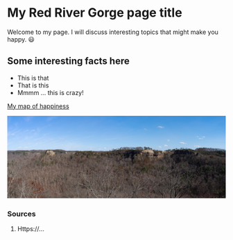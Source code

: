 <!-- Heading 1 -->
# My Red River Gorge page title

<!-- First paragraph -->
Welcome to my page. I will discuss interesting topics that might make you happy. 😃

<!-- Heading 2 -->
## Some interesting facts here

<!-- Ordered list -->
* This is that
* That is this
* Mmmm ... this is crazy!

<!-- Link to web page -->
[My map of happiness](https://ourworldindata.org/grapher/happiness-cantril-ladder)

<!-- Display PNG image from a different server. Notice the exclamation mark ! -->

![Auxier Ridge from Double Arch](../images/auxier_ridge.jpg)


<!-- 
    This is a comment. The above line grabs a PNG from a URL and will display it as an image. The "Become Happy" text inside the brackets is called an Alt property and is used in case the image is corrupted or for browsers that don't display images (they exist). 
-->

<!-- Heading 3 -->
### Sources
1. Https://...
